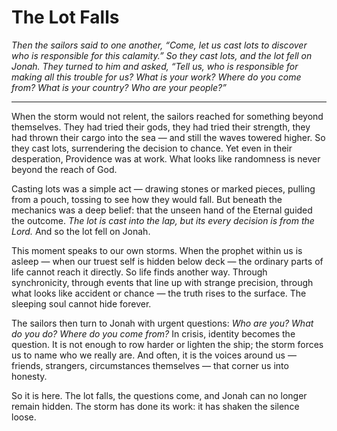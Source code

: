 # The Lot Falls

*Then the sailors said to one another, “Come, let us cast lots to discover who is responsible for this calamity.” So they cast lots, and the lot fell on Jonah. They turned to him and asked, “Tell us, who is responsible for making all this trouble for us? What is your work? Where do you come from? What is your country? Who are your people?”*

---

When the storm would not relent, the sailors reached for something beyond themselves. They had tried their gods, they had tried their strength, they had thrown their cargo into the sea — and still the waves towered higher. So they cast lots, surrendering the decision to chance. Yet even in their desperation, Providence was at work. What looks like randomness is never beyond the reach of God.

Casting lots was a simple act — drawing stones or marked pieces, pulling from a pouch, tossing to see how they would fall. But beneath the mechanics was a deep belief: that the unseen hand of the Eternal guided the outcome. *The lot is cast into the lap, but its every decision is from the Lord.* And so the lot fell on Jonah.

This moment speaks to our own storms. When the prophet within us is asleep — when our truest self is hidden below deck — the ordinary parts of life cannot reach it directly. So life finds another way. Through synchronicity, through events that line up with strange precision, through what looks like accident or chance — the truth rises to the surface. The sleeping soul cannot hide forever.

The sailors then turn to Jonah with urgent questions: *Who are you? What do you do? Where do you come from?* In crisis, identity becomes the question. It is not enough to row harder or lighten the ship; the storm forces us to name who we really are. And often, it is the voices around us — friends, strangers, circumstances themselves — that corner us into honesty.

So it is here. The lot falls, the questions come, and Jonah can no longer remain hidden. The storm has done its work: it has shaken the silence loose.
